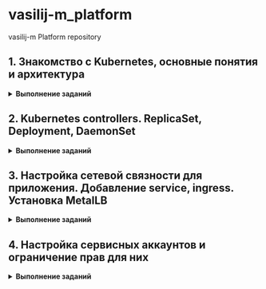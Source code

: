 # vasilij-m_platform
vasilij-m Platform repository

## 1. Знакомство с Kubernetes, основные понятия и архитектура

<details>
  <summary><b>Выполнение заданий</b></summary>
  
  ### Задание 1
---
  **Вопрос:**  
    Разберитесь почему все pod в namespace `kube-system` восстановились после удаления.

  **Ответ:**  
    В нэймспейсе `kube-system` (minikube) запускаются следующие поды:  
    - coredns  
    - etcd  
    - kube-apiserver  
    - kube-controller-manager  
    - kube-proxy  
    - kube-scheduler  
    - registry  
    - registry-proxy  

  Поды `etcd`, `kube-apiserver`, `kube-controller-manager` и `kube-scheduler` являются static подами. Такие поды управляются напрямую `kubelet`'ом без участия компонентов Control Plane. `kubelet` следит за созданием/обновлением манифестов в директории `/etc/kubernetes/manifests` (по дефолту) и создает описанные в них поды без обращения к `kube-apiserver`. Собственно сам `kube-apiserver` и другие компоненты Control Plane создаются `kubelet`'ом при бутстрапе кластера (на самом деле это зависит от способа развертывания кластера, и Control Plane компоненты могут быть подняты как systemd сервисы, тогда манифесты для запуска их в виде static подов не нужны, как и сам `kubelet` на мастер-нодах).  
  При удалении этих подов из нэймспейса `kube-system` kubelet заново их поднимает, опираясь на манифесты в директории `/etc/kubernetes/manifests`.

  Под `coredns` заново поднимается после удаления, так как `coredns` является `deployment`'ом, и `deployment` контроллер следит, чтобы в кластере всегда было количество реплик, указанное в манифесте этого `deployment`.

  Поды `kube-proxy` и `registry-proxy` поднимаются, так как развернуты в кластере в составе `replicaset`, а `registry` - в составе `replicationcontroller`. Поведение этих контроллеров при удалении подов не отличается от `deployment`'а - они всегда восстанавливают в кластере то количество реплик, которое указано в их манифесте.

  ### Задание 2
---
  **Результат выполнения**
  
  1. Написан Dockerfile, запускающий web-сервер NGINX на порту `8000`, отдающий содержимое директории `/app` внутри контейнера (например, если в директории `/app` лежит файл `homework.html`, то при запуске контейнера данный файл должен быть доступен по URL `http://localhost:8000/homework.html`) и работающий с UID `1001`.   
  Dockerfile и конфиг для NGINX находится в директории `kubernetes-intro/web`. Образ собран и загружен в Docker Hub под тегом `vasiilij/nginx:k8s-intro`.

  2. Создан манифест `kubernetes-intro/web-pod.yaml` для запуска пода с контейнером на основе образа `vasiilij/nginx:k8s-intro`.

  3. В под к основному контейнеру добавлен init контейнер, генерирующий страницу `index.html`.

  4. Работоспособность приложения проверена (скриншот ниже):
  ![index.html content](./screens/1.2.1.jpg)

  ### Hipster Shop | Задание со *
---
  **Результат выполнения**
  
  1. Причиной, по которой падал pod `frontend`, было отсутствие переменных окружения, необходимых для работы приложения.

  2. Создан манифест `kubernetes-intro/frontend-pod-healthy.yaml`, в котором для контейнера `frontend` указаны необходимые переменные окружения.

</details>

## 2. Kubernetes controllers. ReplicaSet, Deployment, DaemonSet

<details>
  <summary><b>Выполнение заданий</b></summary>
  
  ### Задание 1 (Обновление ReplicaSet)
---
  **Вопрос:**  
    Почему обновление ReplicaSet не повлекло обновление запущенных pod?

  **Ответ:**  
    После изменения в манифесте ReplicaSet версии образа для контейнера `frontend` и применения этого манифеста, в кластере остались запущены поды со старой версией приложения, то есть новые поды не запустились вместо уже запущенных. Это произошло потому, что ReplicaSet следит только за тем, чтобы количество подов в кластере с определёнными лейблами (эти лейблы указаны в селекторе ReplicaSet), совпадало с числом реплик в поле `.spec.replicas`.  
    На момент изменения версии образа в спецификации ReplicaSet, количество запущенных контейнеров с лейблом `app: frontend` уже равнялось трём, поэтому ReplicaSet не стало пересоздавать новые поды с обновленной версией приложения.

  ### Задание 2 (Deployment | Задание со *)
---
  **Результат выполнения**
  
  ***Реализация аналога blue-green развертывания:***
  1. Развертывание трех новых pod
  2. Удаление трех старых pod

  Blue-green развертывание можно реализовать следующими параметрами секции `.spec` в манифесте deployment:

  ```yaml
  strategy:
    type: RollingUpdate
    rollingUpdate:
      maxSurge: 100%        # сразу будут подняты все реплики с новой версией приложения (maxSurge: 100%),
      maxUnavailable: 0     # при этом старые реплики будут удалены только после того, как новые реплики будут готовы (maxUnavailable: 0)
  ```

  Весь манифест находится в файле `kubernetes-controllers/paymentservice-deployment-bg.yaml`.

  ***Реализация аналога Reverse Rolling Update развертывания:***
  1. Удаление одного старого pod
  2. Создание одного нового pod
  3. …

  Reverse Rolling Update развертывание можно реализовать следующими параметрами секции `.spec` в манифесте deployment:

  ```yaml
  strategy:
    type: RollingUpdate
    rollingUpdate:
      maxSurge: 0          # новая реплика приложения поднимется только после того (maxSurge: 0),
      maxUnavailable: 1    # как одна старая будет удалена (maxUnavailable: 1), и так далее, пока все старые реплики не будут заменены новыми
  ```

  Весь манифест находится в файле `kubernetes-controllers/paymentservice-deployment-reverse.yaml`.

  ### Задание 3 (Probes)
---
  **Результат выполнения**
  
  Создан манифест `kubernetes-controllers/frontend-deployment.yaml`, в котором добавлена Readiness Probe для периодеческого опроса эндпойнта `/_healthz` для контейнера `server`.

  ### Задание 4 (DaemonSet | Задание со *)
---
  **Результат выполнения**
  
  В кластере был развернут Node Exporter в виде DaemonSet.

  За основу манифеста `kubernetes-controllers/node-exporter-daemonset.yaml` был взят сгенерированный манифест `daemonset.yaml` из шаблона helm-чарта `prometheus-community/prometheus-node-exporter` командой `helm template`.

  На скриншоте показано, что поды с Node Exporter запустились только на worker нодах:
  ![index.html content](./screens/2.4.1.jpg)

  Для проверки, что метрики отдаются, после применения манифеста `node-exporter-daemonset.yaml` необходимо:
  1. Пробросить порт в любой под с Node Exporter: `kubectl port-forward prometheus-node-exporter-6gqrn 9100:9100`
  2. Запросить метрики командой `curl localhost:9100/metrics` или открыть в браузере адрес http://localhost:9100/metrics

  ### Задание 5 (DaemonSet | Задание со **)
---
  **Результат выполнения**

  Для запуска подов с Node Exporter на Control plane нодах в манифест `kubernetes-controllers/node-exporter-daemonset.yaml` необходимо добавить параметры `tolerations` в `.spec.template.spec`:

  ```yaml
  tolerations:
    - key: node-role.kubernetes.io/control-plane
      operator: Exists
      effect: NoSchedule
  ```

  Это укажет планировщику Kubernetes Scheduler для подов с Node Exporter игнорировать taint `node-role.kubernetes.io/control-plane:NoSchedule`, который добавлен на Control plane ноды кластера.

  После применения манифеста `kubernetes-controllers/node-exporter-daemonset.yaml` с параметрами tolerations под с Node Exporter окажется запущен также и на Control plane ноде:
  ![index.html content](./screens/2.5.1.jpg)

</details>

## 3. Настройка сетевой связности для приложения. Добавление service, ingress. Установка MetalLB

<details>
  <summary><b>Выполнение заданий</b></summary>

  ### Задание 1 (Добавление проверок Pod)
---
  **Вопрос:**  
  Почему следующая конфигурация валидна, но не имеет смысла?
  
  ```yaml
  livenessProbe:
    exec:
      command:
        - 'sh'
        - '-c'
        - 'ps aux | grep my_web_server_process'
  ```

  **Ответ:**  
  Код возврата данной команды всегда будет равен 0, вследствие чего данная livenessProbe всегда будет успешно проходить. Возможно такая проверка будет иметь смысл, если `my_web_server_process` не является основным процессом в поде (то есть его PID не равен 1), но он должен быть запущен в поде после основного. Тогда в этом случае необходимо добавить в команду дополнительную обработку, чтобы `grep` возвращал код `1`, если процесса `my_web_server_process` нет среди запущенных.


  ### Установка MetalLB
---
  MetalLB позволяет запустить внутри кластера L4-балансировщик, который будет принимать извне запросы к сервисам и раскидывать их между подами.  
  
  Для его установки нужно:
  
  1. Включить `IPVS` в `kube-proxy`, отредактировав `kube-proxy` configmap:
  ```bash
  kubectl edit configmap -n kube-system kube-proxy
  ```

  ```yaml
  apiVersion: kubeproxy.config.k8s.io/v1alpha1
  kind: KubeProxyConfiguration
  mode: "ipvs"
  ipvs:
    strictARP: true
  ```

  2. Установить Metallb, применив манифест: 
  ```bash
  kubectl apply -f https://raw.githubusercontent.com/metallb/metallb/v0.13.9/config/manifests/metallb-native.yaml
  ```

  3. Далее нужно определить пул IP адресов, которые MetalLB будет назначать сервисам с типом `LoadBalancer`. Сделать это можно, создав ресурс с типом `IPAddressPool` (для Layer 2 режима также нужно создать ресурс `L2Advertisement`):
  ```bash
  kubectl apply -f metallb-config.yaml
  ```

  ```yaml
  ---
  apiVersion: metallb.io/v1beta1
  kind: IPAddressPool
  metadata:
    name: default
    namespace: metallb-system
  spec:
    addresses:
    - 172.17.255.1-172.17.255.255

  ---
  apiVersion: metallb.io/v1beta1
  kind: L2Advertisement
  metadata:
    name: minikube
    namespace: metallb-system
  spec:
    ipAddressPools:
    - default
  ```

  ### MetalLB | Проверка конфигурации
---
  1. Применим манифест `./kubernetes-networks/web-svc-lb.yaml`, который создаст сервис с типом `Loadbalancer`, после чего увидим, что MetalLB назначил нашему сервису IP адрес (`EXTERNAL-IP`) из пула `default`:
  ```bash
  $ kubectl get svc web-svc-lb 
  NAME         TYPE           CLUSTER-IP      EXTERNAL-IP    PORT(S)        AGE
  web-svc-lb   LoadBalancer   10.105.40.111   172.17.255.1   80:32694/TCP   6s  
  ```

  2. Добавим маршрут в нашей зостовой ОС до подсети `172.17.255.0/24` через IP адрес `Minikube`:
  ```bash
  sudo ip route add 172.17.255.0/24 via 192.168.49.2
  ```
  
  3. Далее можно пройти в браузере на страницу `http://172.17.255.1/index.html` и убедиться, что наше приложение работает.


  ### Задание со * | DNS через MetalLB
---
  В манифесте `./kubernetes-networks/coredns/dns-svc-lb.yaml` описаны два сервиса с типом `Loadbalancer`. Эти сервисы после создания позволяют обращаться к внутрикластернему DNS (CoreDNS) из внешней сети. Так как Kubernetes в настоящее время не поддерживает мультипротокольные сервисы LoadBalancer, то для каждого протокола (TCP и UDP) необходимо создать свой сервис. Но чтобы этим сервисам был назначен один и тот же IP адрес, нужно в аннотации `metallb.universe.tf/allow-shared-ip` указать одинаковый общий ключ.

  После применения манифеста `./kubernetes-networks/coredns/dns-svc-lb.yaml` обоим сервисам будет назначен одинаковый IP адрес:
  ```bash
  $ kubectl get svc -n kube-system                 
  NAME             TYPE           CLUSTER-IP       EXTERNAL-IP    PORT(S)                  AGE
  dns-svc-lb-tcp   LoadBalancer   10.99.195.178    172.17.255.2   53:31644/TCP             13s
  dns-svc-lb-udp   LoadBalancer   10.102.217.198   172.17.255.2   53:30531/UDP             13s
  ```

  Теперь мы можем получить IP адрес, назначенный какому-либо сервису, обратившись к CoreDNS кластера, например:
  ```bash
  $ nslookup web-svc-lb.default.svc.cluster.local 172.17.255.2
  Server:		172.17.255.2
  Address:	172.17.255.2#53

  Name:	web-svc-lb.default.svc.cluster.local
  Address: 10.105.40.111  
  ```

  ### Создание Ingress
---
  1. Для установки NGINX ingress контроллера применим манифест:
  ```bash
  kubectl apply -f https://raw.githubusercontent.com/kubernetes/ingress-nginx/controller-v1.8.2/deploy/static/provider/baremetal/deploy.yaml
  ```

  Далее дождемся запуска пода с контроллером:
  ```
  $ kubectl get pods -n ingress-nginx -w 
  NAME                                        READY   STATUS      RESTARTS   AGE
  ingress-nginx-admission-create-gzcwm        0/1     Completed   0          2m3s
  ingress-nginx-admission-patch-7xv82         0/1     Completed   0          2m3s
  ingress-nginx-controller-79bc9f5df8-l82wx   1/1     Running     0          2m3s
  ```
  
  2. Создадим `LoadBalancer` сервис `ingress-nginx`:
  ```bash
  kubectl apply -f nginx-lb.yaml
  ```

  Проверим, что MetalLB назначил сервису IP адрес:
  ```bash
  $ kubectl -n ingress-nginx get svc                                                                        
  NAME                                 TYPE           CLUSTER-IP      EXTERNAL-IP    PORT(S)                      AGE
  ingress-nginx                        LoadBalancer   10.110.20.187   172.17.255.3   80:31497/TCP,443:30753/TCP   17s
  ingress-nginx-controller             NodePort       10.98.0.50      <none>         80:30747/TCP,443:31679/TCP   7m38s
  ingress-nginx-controller-admission   ClusterIP      10.109.153.7    <none>         443/TCP                      7m38s
  ```
  
  3. Создадим Headless-сервис для проксирования запросов в наше приложение. Headless-сервис - это просто А-запись в CoreDNS, т.е. имя сервиса преобразуется не в виртуальный IP (как раз его нет - `clusterIP: None` в манифесте), а сразу в IP нужного пода. Применим манифест `./kubernetes-networks/web-svc-headless.yaml` и убедимся, что ClusterIP действительно не был назначен:
  ```bash
  kubectl apply -f web-svc-headless.yaml
  ```

  ```bash
  $ kubectl get svc web-svc               
  NAME      TYPE        CLUSTER-IP   EXTERNAL-IP   PORT(S)   AGE
  web-svc   ClusterIP   None         <none>        80/TCP    54s  
  ```

  4. Создадим ресурс `Ingress` из манифеста `./kubernetes-networks/web-ingress.yaml` для того, чтобы в конфигурации ingress-контроллера появились нужные правила:
  ```bash
  kubectl apply -f web-ingress.yaml
  ```

  Проверим, что корректно заполнены Address и Backends:
  ```bash
  $ kubectl describe ingress/web
  Name:             web
  Labels:           <none>
  Namespace:        default
  Address:          192.168.49.2
  Ingress Class:    <none>
  Default backend:  <default>
  Rules:
    Host        Path  Backends
    ----        ----  --------
    *           
                /web(/|$)(.*)   web-svc:8000 (10.244.0.4:8000,10.244.0.5:8000,10.244.0.6:8000)
  Annotations:  kubernetes.io/ingress.class: nginx
                nginx.ingress.kubernetes.io/rewrite-target: /$2
  Events:
    Type    Reason  Age                  From                      Message
    ----    ------  ----                 ----                      -------
    Normal  Sync    54s (x4 over 5m52s)  nginx-ingress-controller  Scheduled for sync
  ```

  5. Теперь можно проверить, что приложение доступно в браузере по адресу `http://172.17.255.3/web/index.html`.


  ### Задание со * | Ingress для Dashboard
---
  1. Для установки Dashboard применим манифесты из директории `./kubernetes-networks/dashboard` (за основу манифестов взят [официальный манифест](https://raw.githubusercontent.com/kubernetes/dashboard/v2.7.0/aio/deploy/recommended.yaml) по установке Dashboard):
  ```bash
  kubectl apply -f dashboard/namespace.yaml && sleep 2 && kubectl apply -f dashboard
  ```

  2. Для доступа к Dashboard через Ingress-контроллер (через префикс `/dashboard`) описан Ingress ресурс в манифесте `./kubernetes-networks/dashboard/ingress.yaml`

  3. После создания всех русурсов в кластере необходимо получить токен от сервис-аккаунта `admin-user`. Сделать это можно командой:
  ```bash
  kubectl get secret admin-user -n kubernetes-dashboard -o jsonpath={".data.token"} | base64 -d
  ```
  
  4. Далее можно выполнить вход в Dasboard в браузере на странице `https://172.17.255.3/dashboard`, введя полученный токен:
  ![index.html content](./screens/3.1.jpg)


  ### Задание со * | Canary для Ingress
---
  Для реализации канареечного развертывания с помощью ingress-nginx были написаны манифесты в директории `./kubernetes-networks/canary`. После их применения в нэймспейсе `canary` будут созданы ресурсы для `app-main` и `app-canary` приложений, которые по факту являются веб-серверами NGINX, отдающими страницу, содержащую имя хоста, IP-адрес и порт, а также URI запроса и местное время веб-сервера.

  1. Применим манифесты:
  ```bash
  kubectl apply -f canary/namespace.yaml && sleep 2 && kubectl apply -f canary
  ```

  2. Проверим созданные ресурсы:
  ```bash
  $ kubectl -n canary get all && kubectl -n canary get ingress
  NAME                             READY   STATUS    RESTARTS   AGE
  pod/app-canary-86fdf78c8-jjxfw   1/1     Running   0          5m3s
  pod/app-main-5857f664f-c2g7q     1/1     Running   0          5m3s

  NAME                 TYPE        CLUSTER-IP   EXTERNAL-IP   PORT(S)    AGE
  service/app-canary   ClusterIP   None         <none>        8000/TCP   5m3s
  service/app-main     ClusterIP   None         <none>        8000/TCP   5m3s

  NAME                         READY   UP-TO-DATE   AVAILABLE   AGE
  deployment.apps/app-canary   1/1     1            1           5m3s
  deployment.apps/app-main     1/1     1            1           5m3s

  NAME                                   DESIRED   CURRENT   READY   AGE
  replicaset.apps/app-canary-86fdf78c8   1         1         1       5m3s
  replicaset.apps/app-main-5857f664f     1         1         1       5m3s
  NAME     CLASS   HOSTS   ADDRESS        PORTS   AGE
  canary   nginx   *       192.168.49.2   80      19s
  main     nginx   *       192.168.49.2   80      19s
  ```

  3. Ingress с canary развертыванием описан в файле `./kubernetes-networks/canary/ingress-canary.yaml`. Благодаря этому Ingress трафик с заголовком `canary` будет попадать на приложение `app-canary`, в то время как трафик без этого заголовка пойдет на приложение `app-main`:

  Сначала отправим запросы с хедером `canary` с различными значениями и убедимся, что ответ приходит от приложения `app-canary`:
  ```bash
  $ curl -s -H "canary: 1" http://172.17.255.3/canary 
  Server address: 10.244.0.21:8080
  Server name: app-canary-6684864d55-4b2nn
  Date: 25/Sep/2023:21:16:18 +0000
  URI: /
  Request ID: 2829ee866139dfbca468fc729d4c6296

  $ curl -s -H "canary: 2" http://172.17.255.3/canary
  Server address: 10.244.0.21:8080
  Server name: app-canary-6684864d55-4b2nn
  Date: 25/Sep/2023:21:16:22 +0000
  URI: /
  Request ID: 81b44c0e64e23c6d81c644523e5a2457

  $ curl -s -H "canary: test" http://172.17.255.3/canary
  Server address: 10.244.0.21:8080
  Server name: app-canary-6684864d55-4b2nn
  Date: 25/Sep/2023:21:16:27 +0000
  URI: /
  Request ID: bb54bb77012a593d1d00e6cc251fb2fa
  ```

  Теперь отправим запросы с любым хедером и без него и убедимся, что ответ приходит от приложения `app-main`:
  ```bash
  $ curl -s -H "sparrow: captain" http://172.17.255.3/canary
  Server address: 10.244.0.22:8080
  Server name: app-main-8bbb965c4-fbpzp
  Date: 25/Sep/2023:21:19:01 +0000
  URI: /
  Request ID: 1c384632a303ac7b2bca1cb218f1f3f4

  $ curl -s -H "x: y" http://172.17.255.3/canary
  Server address: 10.244.0.22:8080
  Server name: app-main-8bbb965c4-fbpzp
  Date: 25/Sep/2023:21:19:11 +0000
  URI: /
  Request ID: 5be2fa5ba4f27a7b44c1bdae66c14814

  $ curl -s http://172.17.255.3/canary 
  Server address: 10.244.0.22:8080
  Server name: app-main-8bbb965c4-fbpzp
  Date: 25/Sep/2023:21:19:17 +0000
  URI: /
  Request ID: a73ea4beff282ae51e753fee31821d4f
  ```
</details>

## 4. Настройка сервисных аккаунтов и ограничение прав для них

<details>
  <summary><b>Выполнение заданий</b></summary>

  ### Задание 1
---
  1. Создать Service Account `bob` , дать ему роль `admin` в рамках всего кластера
  2. Создать Service Account `dave` без доступа к кластеру

  **Результат выполнения**  

  1. Service Account `bob` и ClusterRoleBinding `admin-clusterrole` описаны в манифестах `./kubernetes-security/task01/01-sa-bob.yaml` и `./kubernetes-security/task01/02-clusterrolebinding-bob.yaml`.
  2. Service Account `dave` описан в манифесте `./kubernetes-security/task01/03-sa-dave.yaml`. Чтобы у `dave` не было доступа к кластеру достаточно просто не привязывать его к какой-либо роли через объекты RoleBinding/ClusterRoleBinding.

  ### Задание 2
---
  1. Создать Namespace `prometheus`
  2. Создать Service Account `carol` в этом Namespace
  3. Дать всем Service Account в Namespace `prometheus` возможность делать `get`, `list`, `watch` в отношении Pods всего кластера

  **Результат выполнения**

  1. Namespace `prometheus` описано в манифесте `./kubernetes-security/task02/01-namespace.yaml`.
  2. Service Account `carol` описан в манифесте `./kubernetes-security/task02/02-sa-carol.yaml`.
  3. Чтобы все сервисные аккаунты в Namespace `prometheus` имели возможность делать `get`, `list`, `watch` в отношении Pods всего кластера, нужно применить следующие манифесты:
     1.  `./kubernetes-security/task02/03-clusterrole-pods-viewer.yaml` - описывает ClusterRole `pods-viewer`
     2.  `./kubernetes-security/task02/04-clusterrolebinding-pods-viewer.yaml` - описывает ClusterRoleBinding `serviceaccounts-pods-viewer` (привязывает сервисные аккаунты из Namespace `prometheus` к ClusterRole `pods-viewer`).

  ### Задание 3
---
  1. Создать Namespace `dev`
  2. Создать Service Account `jane` в Namespace `dev`
  3. Дать `jane` роль `admin` в рамках Namespace `dev`
  4. Создать Service Account `ken` в Namespace `dev`
  4. Дать `ken` роль `view` в рамках Namespace `dev`

  **Результат выполнения**
  
  1. Namespace `dev` описано в манифесте `./kubernetes-security/task03/01-namespace.yaml`.
  2. Service Account `jane` описан в манифесте `./kubernetes-security/task03/02-sa-jane.yaml`.
  3. Манифест `./kubernetes-security/task03/03-rolebinding-jane.yaml` - описывает RoleBinding `jane-admin` в рамках Namespace `dev` (привязывает сервисный аккаунт `jane` из Namespace `dev` к ClusterRole `admin`).
  4. Service Account `ken` описан в манифесте `./kubernetes-security/task03/04-sa-ken.yaml`.
  5. Манифест `./kubernetes-security/task03/05-rolebinding-ken.yaml` - описывает RoleBinding `ken-view` в рамках Namespace `dev` (привязывает сервисный аккаунт `ken` из Namespace `dev` к ClusterRole `view`).

</details>
